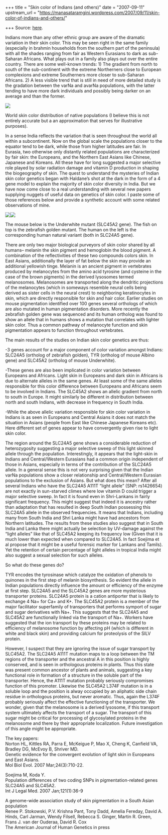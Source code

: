 +++
title = "Skin color of Indians (and others)"
date = "2007-09-11"
upstream_url = "https://manasataramgini.wordpress.com/2007/09/11/skin-color-of-indians-and-others/"

+++
Source: [here](https://manasataramgini.wordpress.com/2007/09/11/skin-color-of-indians-and-others/).

Indians more than any other ethnic group are aware of the dramatic
variation in their skin color. This may be seen right in the same family
(especially in brahmin households from the southern part of the
peninsula) with all the shades ranging from fair as Western Eurasians to
dark as sub-Saharan Africans. What plays out in a family also plays out
over the entire country. There are some well-known trends: 1) The
gradient from north to south of the sub-continent with the extreme
Northerners close to European complexions and extreme Southerners more
closer to sub-Saharan Africans. 2) A less visible trend that is still in
need of more detailed study is the gradation between the varNa and
avarNa populations, with the latter tending to have more dark
individuals and possibly being darker on an average and than the former.

[![](https://i1.wp.com/bp3.blogger.com/_ZhvcTTaaD_4/RuYpT_XcXoI/AAAAAAAAAOU/IarDdpXSHqI/s320/skin_color_distribution.gif)](http://bp3.blogger.com/_ZhvcTTaaD_4/RuYpT_XcXoI/AAAAAAAAAOU/IarDdpXSHqI/s1600-h/skin_color_distribution.gif)

World skin color distribution of native populations (I believe this is
not entirely accurate but a an approximation that serves for
illustrative purposes).

In a sense India reflects the variation that is seen throughout the
world all within a subcontinent. Now on the global scale the populations
closer to the equator tend to be dark, while those from higher latitudes
are fair. In Eurasia, two otherwise only distantly related populations
are characterized by fair skin: the Europeans, and the Northern East
Asians like Chinese, Japanese and Koreans. All these have for long
suggested a major selective role played by solar radiation damage and
vitamin D production in shaping the biogeography of skin. The quest to
understand the mysteries of Indian skin color genetics began with
Haldane’s shot at the dark in the form of a 4 gene model to explain the
majority of skin color diversity in India. But we have now come close to
a real understanding with several new papers supplying nuggets of useful
data on genetics of skin color. I paste some of those references below
and provide a synthetic account with some related observations of mine.

[![](https://i0.wp.com/bp3.blogger.com/_ZhvcTTaaD_4/RuYpT_XcXnI/AAAAAAAAAOM/bds9pArFBY8/s320/mouse_underwhite.jpg)](http://bp3.blogger.com/_ZhvcTTaaD_4/RuYpT_XcXnI/AAAAAAAAAOM/bds9pArFBY8/s1600-h/mouse_underwhite.jpg)[![](https://i2.wp.com/bp2.blogger.com/_ZhvcTTaaD_4/RuYpTvXcXmI/AAAAAAAAAOE/A91uI81c1Z8/s320/golden_zfish.jpg)](http://bp2.blogger.com/_ZhvcTTaaD_4/RuYpTvXcXmI/AAAAAAAAAOE/A91uI81c1Z8/s1600-h/golden_zfish.jpg)

The mouse below is the Underwhite mutant (SLC45A2 gene). The fish on top
is the zebrafish golden mutant. The human on the left is the
corresponding human natural variant (both in SLC24A5 gene).

There are only two major biological purveyors of skin color shared by
all humans– melanin the skin pigment and hemoglobin the blood pigment. A
combination of the reflectivities of these two compounds colors skin. In
East Asians, additionally the layer of fat below the skin may provide an
additional yellowish tinge. Melanin is an ancient pigment in vertebrates
produced by melanocytes from the amino acid tyrosine (and cysteine in
the case of the brown pigments) in the derived lysosomes termed
melanosomes. Melanosomes are transported along the dendritic projections
of the melanocytes (which in someways resemble neural cells being
derived as sister cells in the neural crest) to neighboring
keratinocytes in skin, which are directly responsible for skin and hair
color. Earlier studies on mouse pigmentation identified over 100 genes
several orthologs of which are also mutated in human pigmentation
disorders. More recently the zebrafish golden gene was sequenced and its
human ortholog was found to show an allele that in humans shows a
mutation that correlates with lighter skin color. Thus a common pathway
of melanocyte function and skin pigmentation appears to function
throughout vertebrates.

The main results of the studies on Indian skin color genetics are thus:

-3 genes account for a major component of color variation amongst
Indians:  
SLC24A5 (ortholog of zebrafish golden), TYR (ortholog of mouse Albino
gene) and SLC45A2 (ortholog of mouse Underwhite).

-These genes are also been implicated in color variation between
Europeans and Africans. Light skin in Europeans and dark skin in
Africans is due to alternate alleles in the same genes. At least some of
the same alleles responsible for this color difference between Europeans
and Africans seem to be involved in Indians. The SLC45A2 shows an
allelic gradient from north to south in Europe. It might similarly be
different in distribution between north and south Indians, with decrease
in frequency in South India.

-While the above allelic variation responsible for skin color variation
in Indians is as seen in Europeans and Central Asians it does not match
the situation in Asians (people from East like Chinese Japanese Koreans
etc). Here different set of genes appear to have convergently given rise
to light skin color.

The region around the SLC24A5 gene shows a considerable reduction of
heterozygosity suggesting a major selective sweep of this light skinned
allele through the population. Interestingly, it appears that the
light-skin in Indians and Central/Western Eurasians had a common origin
independent of those in Asians, especially in terms of the contribution
of the SLC24A5 allele. In a general sense this is not very surprising
given that the Indian varNa populations show a closer relationship and
Central/Western Eurasian populations to the exclusion of Asians. But
what does this mean? After all several Indians who have the SLC24A5
A111T “light allele” (SNP: rs1426654) are not exactly in sun-starved
climes where low vitamin D could trigger a major selective sweep. In
fact it is found even in Shri-Lankans in fairly significant frequency.
This might suggest that indeed it is ancestry rather than adaptation
that has resulted in deep South Indian possessing this SLC24A5 allele in
the observed frequencies. It means that Indians, including many from
South India and Shri Lanka might have had ancestors from Northern
latitudes. The results from these studies also suggest that in South
India and Lanka there might actually be selection by UV-damage against
the “light alleles” like that of SLC45A2 keeping its frequency low
(Given that it is much lower than expected when compared to SLC24A5. In
fact Soejima et al propose that it might be a useful forensic marker for
Lankans and Tamils). Yet the retention of certain percentage of light
alleles in tropical India might also suggest a sexual selection for such
alleles.

So what do these genes do?

TYR encodes the tyrosinase which catalyze the oxidation of phenols to
quinones in the first step of melanin biosynthesis. So evident the
allele in Indian populations directly influence the amount or efficiency
of the enzyme at first step. SLC24A5 and the SLC45A2 genes are more
mysterious transporter proteins. SLC24A5 protein is a cation antiporter
that is likely to exchange 4 Na+ for Ca+ and K+. The SLC45A2 protein is
a member of the major facilitator superfamily of transporters that
performs symport of sugar and sugar derivatives with Na+. This suggests
that the SLC24A5 and SLC45A2 are functionally linked via the transport
of Na+. Workers have suggested that the ion transport by these proteins
may be related to efficiency of melanosome function by affecting pH
(which is different in white and black skin) and providing calcium for
proteolysis of the SILV protein.

However, I suspect that they are ignoring the issue of sugar transport
by SLC45A2. The SLC24A5 A111T mutation maps to a loop between the TM
regions of the transporter and the ancestral A in this position is
highly conserved, and is seen in orthologous proteins in plants. Thus
this state was present common ancestor of plants and animals, suggesting
a key functional role in formation of a structure in the soluble part of
the transporter. Hence, the A111T mutation probably seriously
compromises function of this promoter. Likewise the SLC45A2 L374F
mutation is in a soluble loop and the position is alway occupied by an
aliphatic side chain residue in orthologous proteins, but never
aromatic. Thus, again the L374F probably seriously affect the effective
functioning of the transporter. We wonder, given that the melanosome is
a derived lysosome, if this transport system ultimately affects the
transport of a sugar. The transport of this sugar might be critical for
processing of glycosylated proteins in the melanosome and there by their
appropriate localization. Future investigation of this angle might be
appropriate.

The key papers:  
Norton HL, Kittles RA, Parra E, McKeigue P, Mao X, Cheng K, Canfield
VA,  
Bradley DG, McEvoy B, Shriver MD.  
Genetic evidence for the convergent evolution of light skin in Europeans
and East Asians.  
Mol Biol Evol. 2007 Mar;24(3):710-22.

Soejima M, Koda Y.  
Population differences of two coding SNPs in pigmentation-related genes
SLC24A5 and SLC45A2.  
Int J Legal Med. 2007 Jan;121(1):36-9

A genome-wide association study of skin pigmentation in a South Asian
population  
Renee P. Stokowski, P.V. Krishna Pant, Tony Dadd, Amelia Fereday, David
A. Hinds, Carl Jarman, Wendy Filsell, Rebecca S. Ginger, Martin R.
Green, Frans J. van der Ouderaa, David R. Cox  
The American Journal of Human Genetics in press

